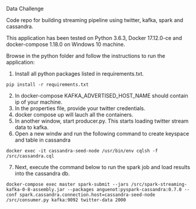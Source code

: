 Data Challenge

Code repo for building streaming pipeline using twitter, kafka, spark and cassandra. 

This application has been tested on Python 3.6.3, Docker 17.12.0-ce and docker-compose 1.18.0 on Windows 10 machine. 

Browse in the python folder and follow the instructions to run the application: 

1) Install all python packages listed in requirements.txt.
````
pip install -r requirements.txt
````
2) In docker-compose KAFKA_ADVERTISED_HOST_NAME should contain ip of your machine. 
3) In the properties file, provide your twitter credentials.
4) docker compose up will lauch all the containers. 
5) In another window, start producer.py. This starts loading twitter stream data to kafka. 
6) Open a new windw and run the following command to create keyspace and table in cassandra 
````
docker exec -it cassandra-seed-node /usr/bin/env cqlsh -f /src/cassandra.cql
````
7) Next, execute the command below to run the spark job and load results into the cassandra db. 
````
docker-compose exec master spark-submit --jars /src/spark-streaming-kafka-0-8-assembly.jar --packages anguenot:pyspark-cassandra:0.7.0 --conf spark.cassandra.connection.host=cassandra-seed-node /src/consumer.py kafka:9092 twitter-data 2000
````
